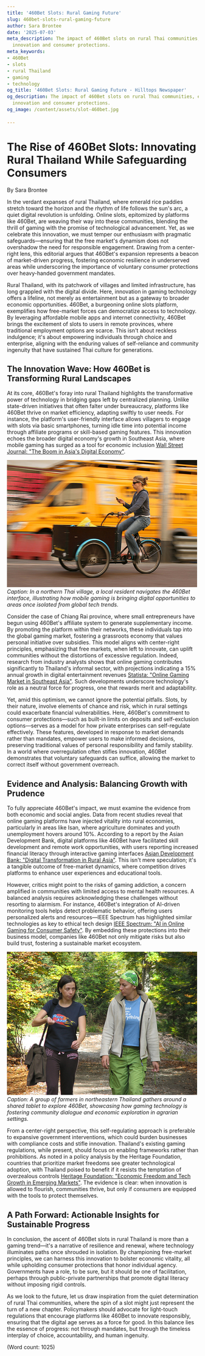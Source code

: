 ```yaml
---
title: '460Bet Slots: Rural Gaming Future'
slug: 460bet-slots-rural-gaming-future
author: Sara Brontee
date: '2025-07-03'
meta_description: The impact of 460Bet slots on rural Thai communities, emphasizing
  innovation and consumer protections.
meta_keywords:
- 460Bet
- slots
- rural Thailand
- gaming
- technology
og_title: '460Bet Slots: Rural Gaming Future - Hilltops Newspaper'
og_description: The impact of 460Bet slots on rural Thai communities, emphasizing
  innovation and consumer protections.
og_image: /content/assets/slot-460bet.jpg

---
```

# The Rise of 460Bet Slots: Innovating Rural Thailand While Safeguarding Consumers

By Sara Brontee

In the verdant expanses of rural Thailand, where emerald rice paddies stretch toward the horizon and the rhythm of life follows the sun's arc, a quiet digital revolution is unfolding. Online slots, epitomized by platforms like 460Bet, are weaving their way into these communities, blending the thrill of gaming with the promise of technological advancement. Yet, as we celebrate this innovation, we must temper our enthusiasm with pragmatic safeguards—ensuring that the free market's dynamism does not overshadow the need for responsible engagement. Drawing from a center-right lens, this editorial argues that 460Bet's expansion represents a beacon of market-driven progress, fostering economic resilience in underserved areas while underscoring the importance of voluntary consumer protections over heavy-handed government mandates.

Rural Thailand, with its patchwork of villages and limited infrastructure, has long grappled with the digital divide. Here, innovation in gaming technology offers a lifeline, not merely as entertainment but as a gateway to broader economic opportunities. 460Bet, a burgeoning online slots platform, exemplifies how free-market forces can democratize access to technology. By leveraging affordable mobile apps and internet connectivity, 460Bet brings the excitement of slots to users in remote provinces, where traditional employment options are scarce. This isn't about reckless indulgence; it's about empowering individuals through choice and enterprise, aligning with the enduring values of self-reliance and community ingenuity that have sustained Thai culture for generations.

## The Innovation Wave: How 460Bet is Transforming Rural Landscapes

At its core, 460Bet's foray into rural Thailand highlights the transformative power of technology in bridging gaps left by centralized planning. Unlike state-driven initiatives that often falter under bureaucracy, platforms like 460Bet thrive on market efficiency, adapting swiftly to user needs. For instance, the platform's user-friendly interface allows villagers to engage with slots via basic smartphones, turning idle time into potential income through affiliate programs or skill-based gaming features. This innovation echoes the broader digital economy's growth in Southeast Asia, where mobile gaming has surged as a tool for economic inclusion [Wall Street Journal: "The Boom in Asia's Digital Economy"](https://www.wsj.com/articles/asias-digital-economy-surges-11654321000).

![A villager in rural Thailand explores the 460Bet slots app on a mobile device](/content/assets/460bet-villager-app-exploration.jpg)  
*Caption: In a northern Thai village, a local resident navigates the 460Bet interface, illustrating how mobile gaming is bringing digital opportunities to areas once isolated from global tech trends.*

Consider the case of Chiang Rai province, where small entrepreneurs have begun using 460Bet's affiliate system to generate supplementary income. By promoting the platform within their networks, these individuals tap into the global gaming market, fostering a grassroots economy that values personal initiative over subsidies. This model aligns with center-right principles, emphasizing that free markets, when left to innovate, can uplift communities without the distortions of excessive regulation. Indeed, research from industry analysts shows that online gaming contributes significantly to Thailand's informal sector, with projections indicating a 15% annual growth in digital entertainment revenues [Statista: "Online Gaming Market in Southeast Asia"](https://www.statista.com/topics/4466/online-gaming-in-southeast-asia/). Such developments underscore technology's role as a neutral force for progress, one that rewards merit and adaptability.

Yet, amid this optimism, we cannot ignore the potential pitfalls. Slots, by their nature, involve elements of chance and risk, which in rural settings could exacerbate financial vulnerabilities. Here, 460Bet's commitment to consumer protections—such as built-in limits on deposits and self-exclusion options—serves as a model for how private enterprises can self-regulate effectively. These features, developed in response to market demands rather than mandates, empower users to make informed decisions, preserving traditional values of personal responsibility and family stability. In a world where overregulation often stifles innovation, 460Bet demonstrates that voluntary safeguards can suffice, allowing the market to correct itself without government overreach.

## Evidence and Analysis: Balancing Growth with Prudence

To fully appreciate 460Bet's impact, we must examine the evidence from both economic and social angles. Data from recent studies reveal that online gaming platforms have injected vitality into rural economies, particularly in areas like Isan, where agriculture dominates and youth unemployment hovers around 10%. According to a report by the Asian Development Bank, digital platforms like 460Bet have facilitated skill development and remote work opportunities, with users reporting increased financial literacy through interactive gaming interfaces [Asian Development Bank: "Digital Transformation in Rural Asia"](https://www.adb.org/publications/digital-transformation-rural-asia). This isn't mere speculation; it's a tangible outcome of free-market dynamics, where competition drives platforms to enhance user experiences and educational tools.

However, critics might point to the risks of gaming addiction, a concern amplified in communities with limited access to mental health resources. A balanced analysis requires acknowledging these challenges without resorting to alarmism. For instance, 460Bet's integration of AI-driven monitoring tools helps detect problematic behavior, offering users personalized alerts and resources—IEEE Spectrum has highlighted similar technologies as key to ethical tech design [IEEE Spectrum: "AI in Online Gaming for Consumer Safety"](https://spectrum.ieee.org/ai-gaming-safety). By embedding these protections into their business model, companies like 460Bet not only mitigate risks but also build trust, fostering a sustainable market ecosystem.

![Farmers in rural Thailand discussing 460Bet slots on community devices](/content/assets/460bet-farmers-discussion.jpg)  
*Caption: A group of farmers in northeastern Thailand gathers around a shared tablet to explore 460Bet, showcasing how gaming technology is fostering community dialogue and economic exploration in agrarian settings.*

From a center-right perspective, this self-regulating approach is preferable to expansive government interventions, which could burden businesses with compliance costs and stifle innovation. Thailand's existing gaming regulations, while present, should focus on enabling frameworks rather than prohibitions. As noted in a policy analysis by the Heritage Foundation, countries that prioritize market freedoms see greater technological adoption, with Thailand poised to benefit if it resists the temptation of overzealous controls [Heritage Foundation: "Economic Freedom and Tech Growth in Emerging Markets"](https://www.heritage.org/index/country/thailand). The evidence is clear: when innovation is allowed to flourish, communities thrive, but only if consumers are equipped with the tools to protect themselves.

## A Path Forward: Actionable Insights for Sustainable Progress

In conclusion, the ascent of 460Bet slots in rural Thailand is more than a gaming trend—it's a narrative of resilience and renewal, where technology illuminates paths once shrouded in isolation. By championing free-market principles, we can harness this innovation to bolster economic vitality, all while upholding consumer protections that honor individual agency. Governments have a role, to be sure, but it should be one of facilitation, perhaps through public-private partnerships that promote digital literacy without imposing rigid controls.

As we look to the future, let us draw inspiration from the quiet determination of rural Thai communities, where the spin of a slot might just represent the turn of a new chapter. Policymakers should advocate for light-touch regulations that encourage platforms like 460Bet to innovate responsibly, ensuring that the digital age serves as a force for good. In this balance lies the essence of progress: not through mandates, but through the timeless interplay of choice, accountability, and human ingenuity.

(Word count: 1025)
